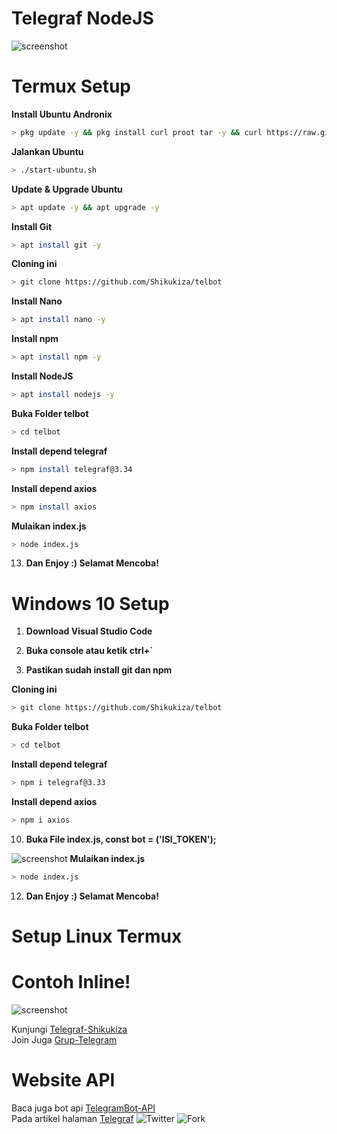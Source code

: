 # Telegraf NodeJS

![screenshot](231a7b66c5080ccb37407be02999ac2b.gif)

# Termux Setup
<b>Install Ubuntu Andronix</b>
```bash
> pkg update -y && pkg install curl proot tar -y && curl https://raw.githubusercontent.com/AndronixApp/AndronixOrigin/master/Installer/Ubuntu/ubuntu.sh | bash
```
<b>Jalankan Ubuntu</b>
```bash
> ./start-ubuntu.sh
```
<b>Update & Upgrade Ubuntu</b>
```bash
> apt update -y && apt upgrade -y
```
<b>Install Git</b>
```bash
> apt install git -y
```
<b>Cloning ini</b>
```bash
> git clone https://github.com/Shikukiza/telbot
```
<b>Install Nano</b>
```bash
> apt install nano -y
```
<b>Install npm</b>
```bash
> apt install npm -y
```
<b>Install NodeJS</b>
```bash
> apt install nodejs -y
```
<b>Buka Folder telbot</b>
```bash
> cd telbot
```
<b>Install depend telegraf</b>
```bash
> npm install telegraf@3.34
```
<b>Install depend axios</b>
```bash
> npm install axios
```
<b>Mulaikan index.js</b>
```bash
> node index.js
```

13. <b>Dan Enjoy :) Selamat Mencoba!</b>

# Windows 10 Setup

1. <b>Download Visual Studio Code</b>

2. <b>Buka console atau ketik ctrl+`</b>

3. <b>Pastikan sudah install git dan npm</b>

<b>Cloning ini</b>
```bash
> git clone https://github.com/Shikukiza/telbot
```
<b>Buka Folder telbot</b>
```bash
> cd telbot
```
<b>Install depend telegraf</b>
```bash
> npm i telegraf@3.33
```
<b>Install depend axios</b>
```bash
> npm i axios
```

10. <b>Buka File index.js, const bot = ('ISI_TOKEN');</b>

![screenshot](Screenshot_20201010-001025_Telegram.jpg)
<b>Mulaikan index.js</b>
```bash
> node index.js
```

12. <b>Dan Enjoy :) Selamat Mencoba!</b>

# Setup Linux Termux

# Contoh Inline!

![screenshot](Screenshot_20201009-235539_Telegram.jpg)

Kunjungi <a href="https://github.com/Shikukiza/telegraf_bot">Telegraf-Shikukiza</a>
<br/>
Join Juga <a href="https://t.me/shikukiza_nodejs">Grup-Telegram</a>

# Website API
Baca juga bot api <a href="https://core.telegram.org/bots/api">TelegramBot-API</a>
<br>
Pada artikel halaman <a href="https://telegraf.js.org/#/">Telegraf</a>
![Twitter](https://img.shields.io/twitter/follow/shikukiza?style=flat-square)
![Fork](https://img.shields.io/github/forks/shikukiza/telbot?style=flat-square)
